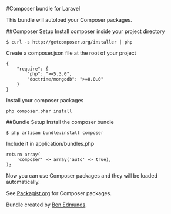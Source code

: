 #Composer bundle for Laravel

This bundle will autoload your Composer packages.


##Composer Setup
Install composer inside your project directory  

	$ curl -s http://getcomposer.org/installer | php

Create a composer.json file at the root of your project
  
	{
	    "require": {
	        "php": ">=5.3.0",
	        "doctrine/mongodb": ">=0.0.0"
	    }
	}
  
Install your composer packages  

	php composer.phar install  

  

##Bundle Setup
Install the composer bundle  

	$ php artisan bundle:install composer

Include it in application/bundles.php  

	return array(
		'composer' => array('auto' => true),
	);
  

Now you can use Composer packages and they will be loaded automatically.  
  
See [Packagist.org](http://packagist.org) for Composer packages.  
  
Bundle created by [Ben Edmunds](http://benedmunds.com).